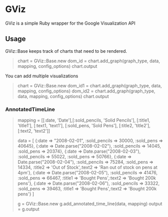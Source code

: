 # GViz

GViz is a simple Ruby wrapper for the Google Visualization API

## Usage

GViz::Base keeps track of charts that need to be rendered.

>chart = GViz::Base.new
>dom_id = chart.add_graph(graph_type, data, mapping, config_options)
>chart.output

You can add multiple visualizations
>chart = GViz::Base.new
>dom_id1 = chart.add_graph(graph_type, data, mapping, config_options)
>dom_id2 = chart.add_graph(graph_type, data, mapping, config_options)
>chart.output


### AnnotatedTimeLine
>mapping = [[:date, 'Date'],[:sold_pencils, 'Solid Pencils'], [:title1, 'title1'], [:text1, 'text1'], 
>            [:sold_pens, 'Sold Pens'], [:title2, 'title2'], [:text2, 'text2']]
>
>data = [
>  {:date => "2008-02-01", :sold_pencils => 30000, :sold_pens => 40645},
>  {:date => Date.parse("2008-02-02"), :sold_pencils => 14045, :sold_pens => 20374},
>  {:date => Date.parse("2008-02-03"), :sold_pencils => 55022, :sold_pens => 50766},
>  {:date => Date.parse("2008-02-04"), :sold_pencils => 75284, :sold_pens => 14334, :title2 => 'Out of Stock',:text2 => 'Ran out of stock on pens at 4pm'},
>  {:date => Date.parse("2008-02-05"), :sold_pencils => 41476, :sold_pens => 66467, :title1 => 'Bought Pens',:text2 => 'Bought 200k pens'},
>  {:date => Date.parse("2008-02-06"), :sold_pencils => 33322, :sold_pens => 39463, :title1 => 'Bought Pens',:text2 => 'Bought 200k pens'}
>]
>
>g = GViz::Base.new
>g.add_annotated_time_line(data, mapping)
>output = g.output

<script type='text/javascript' src='http://www.google.com/jsapi'></script>
<script type='text/javascript'>
  google.load('visualization', '1', {'packages':['annotatedtimeline']});
  google.setOnLoadCallback(drawChart);
  function drawChart() {    
      var data_0 = new google.visualization.DataTable();
      data_0.addColumn('date', 'Date')
      data_0.addColumn('number', 'Solid Pencils')
      data_0.addColumn('string', 'title1')
      data_0.addColumn('number', 'Sold Pens')
      data_0.addColumn('string', 'title2')
      data_0.addColumn('string', 'text2')
      data_0.addRows(6)
      data_0.setValue(0, 0, new Date(2008, 1, 1))
      data_0.setValue(0, 1, 30000)
      data_0.setValue(0, 2, '')
      data_0.setValue(0, 3, 40645)
      data_0.setValue(0, 4, '')
      data_0.setValue(0, 5, '')
      data_0.setValue(1, 0, new Date(2008, 1, 2))
      data_0.setValue(1, 1, 14045)
      data_0.setValue(1, 2, '')
      data_0.setValue(1, 3, 20374)
      data_0.setValue(1, 4, '')
      data_0.setValue(1, 5, '')
      data_0.setValue(2, 0, new Date(2008, 1, 3))
      data_0.setValue(2, 1, 55022)
      data_0.setValue(2, 2, '')
      data_0.setValue(2, 3, 50766)
      data_0.setValue(2, 4, '')
      data_0.setValue(2, 5, '')
      data_0.setValue(3, 0, new Date(2008, 1, 4))
      data_0.setValue(3, 1, 75284)
      data_0.setValue(3, 2, '')
      data_0.setValue(3, 3, 14334)
      data_0.setValue(3, 4, 'Out of Stock')
      data_0.setValue(3, 5, 'Ran out of stock on pens at 4pm')
      data_0.setValue(4, 0, new Date(2008, 1, 5))
      data_0.setValue(4, 1, 41476)
      data_0.setValue(4, 2, 'Bought Pens')
      data_0.setValue(4, 3, 66467)
      data_0.setValue(4, 4, '')
      data_0.setValue(4, 5, 'Bought 200k pens')
      data_0.setValue(5, 0, new Date(2008, 1, 6))
      data_0.setValue(5, 1, 33322)
      data_0.setValue(5, 2, 'Bought Pens')
      data_0.setValue(5, 3, 39463)
      data_0.setValue(5, 4, '')
      data_0.setValue(5, 5, 'Bought 200k pens')
      var chart_data_0 = new google.visualization.AnnotatedTimeline(document.getElementById('annotatedtimeline0'));
      chart_data_0.draw(data_0, {});
  }
</script>
<div id='annotatedtimeline0'></div>


